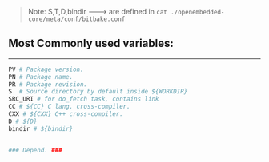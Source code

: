 



> Note: S,T,D,bindir ---> are defined in `cat ./openembedded-core/meta/conf/bitbake.conf` 


## Most Commonly used variables:
---

```bash
PV # Package version.
PN # Package name.
PR # Package revision.
S  # Source directory by default inside ${WORKDIR}
SRC_URI # for do_fetch task, contains link 
CC # ${CC} C lang. cross-compiler.
CXX # ${CXX} C++ cross-compiler.
D # ${D}
bindir # ${bindir}


### Depend. ###


```